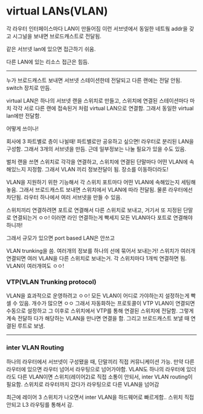 # virtual LANs(VLAN)

각 라우터 인터페이스마다 LAN이 만들어짐
이런 서브넷에서 동일한 네트웤 addr을 갖고 시그널을 보내면 브로드캐스트로 전달됨.

같은 서브넷 lan에 있으면 접근하기 쉬움.

다른 LAN에 있는 리소스 접근은 힘듬.

---

누가 브로드캐스트 보내면 서브넷 스테이션한테 전달되고 다른 랜에는 전달 안됨.
switch 장치로 만듬.

virtual LAN은 하나의 서브넷 랜을 스위치로 만들고, 스위치에 연결된 스테이션마다 마치 각각 서로 다른 랜에 접속된거 처럼 virtual LAN으로 연결함.
그래서 동일한 virtual lan에만 전달함.

어떻게 쓰이나!

회사에 3 파트별로 층이 나뉠때! 파트별로만 공유하고 싶으면! 라우터로 분리된 LAN을 구성함. 그래서 3개의 서브넷을 만듬.
근데 일부정보는 나눌 필요가 있을 수도 있음.

벌처 랜을 쓰면 스위치로 각각을 연결하고, 스위치에 연결된 단말마다 어떤 VLAN에 속해있느지 지정함. 그래서 VLAN 끼리 정보전달이 됨. 장소를 이동하더라도!

VLAN을 지원하기 위한 기능해서 각 스위치 포트마다 어떤 VLAN에 속해있는지 세팅해놓음.
그래서 브로드캐스트 보내면 스위치에서 VLAN에 따라 전달됨. 물론 라우터에선 차단됨.
라우터 하나에서 여러 서브넷을 만들 수 있음.

스위치끼리 연결하려면 포트로 연결해서 다른 스위치로 보내고, 거기서 또 지정된 단말로 연결되는거 ㅇㅇ!
이러면 라인 연결하는게 빡세지 모든 VLAN마다 포트로 연결해야하니까!

그래서 규모가 있으면 port based LAN은 안쓰고

VLAN trunking을 씀.
여러개의 정보를 하나의 선에 묶어서 보내는거! 스위치가 여러개 연결되면 여러 VLAN을 다른 스위치로 보내는거. 각 스위치마다 1개씩 연결하면 됨. VLAN이 여러개여도 ㅇㅇ!

### VTP(VLAN Trunking protocol)

VLAN을 효과적으로 운영하려고 ㅇㅇ!
모든 VLAN이 어디로 가야하는지 설정하는게 빡셀 수 있음. 개수가 많으면 ㅇㅇ
그래서 자동화하는 프로토콜이 VTP 
VLAN이 연결되면 수동으로 설정하고 그 이후로 스위치에서 VTP를 통해 연결된 스위치에 전달함. 그렇게 계속 전달하 다가 해당하는 VLAN을 만나면 연결을 함.
그리고 브로드캐스트 보낼 때 연결된 루트로 보냄.

---

### inter VLAN Routing

하나의 라우터에서 서브넷이 구성됐을 때, 단말끼리 직접 커뮤니케이션 가능.
만약 다른 라우터에 있으면 라우터 넘어서 라우팅으로 넘어가야함.
VLAN도 하나의 라우터에 있더라도 다른 VLAN이면 스위치(레이어2)로 직접 소통이 안되서, inter VLAN routing이 필요함.
스위치로 라우터까지 갔다가 라우팅으로 다른 VLAN을 넘어감

최근에 레이어 3 스위치가 나오면서 inter VLAN을 하드웨어로 빠르게함.. 스위치 직접안되고 L3 라우팅를 통해서 감.
